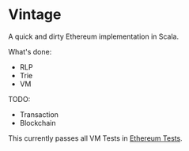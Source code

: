 Vintage
==
A quick and dirty Ethereum implementation in Scala.

What's done:
- RLP
- Trie
- VM

TODO:
- Transaction
- Blockchain

This currently passes all VM Tests in [Ethereum Tests](http://ethereum-tests.readthedocs.io/en/latest/index.html).
